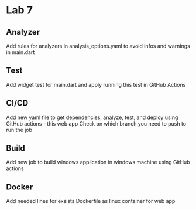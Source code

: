 # Lab 7

## Analyzer

Add rules for analyzers in analysis_options.yaml to avoid infos and warnings in main.dart

## Test

Add widget test for main.dart and apply running this test in GitHub Actions


## CI/CD

Add new yaml file to get dependencies, analyze, test, and deploy using GitHub actions - this web app
Check on which branch you need to push to run the job

## Build 

Add new job to build windows application in windows machine using GitHub actions

## Docker

Add needed lines for exsists Dockerfile as linux container for web app 

